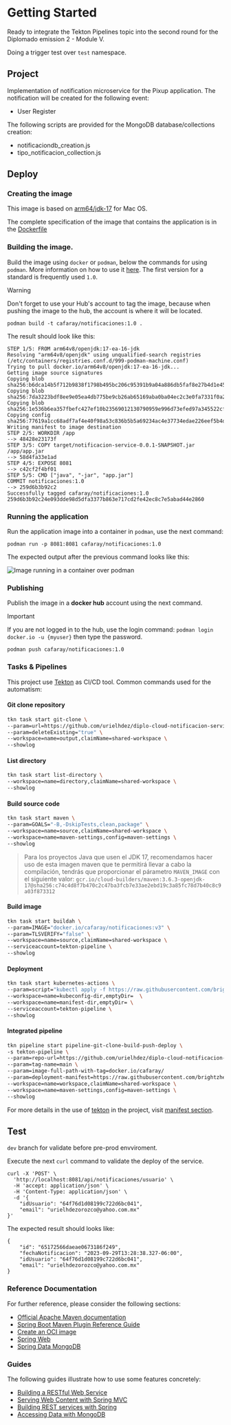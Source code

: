 # Getting Started

Ready to integrate the Tekton Pipelines topic into the second round for the Diplomado emission 2 - Module V.

Doing a trigger test over `test` namespace.

## Project

Implementation of notification microservice for the Pixup application.
The notification will be created for the following event:
- User Register

The following scripts are provided for the MongoDB database/collections creation:
* notificaciondb_creation.js
* tipo_notificacion_collection.js

## Deploy

### Creating the image

This image is based on [arm64/jdk-17](https://hub.docker.com/layers/arm64v8/openjdk/17-ea-16-jdk/images/sha256-149f7dbd5287cb06efc8c5d0dfffeffcc36e8a9872dca7736ef8c333a3eca6a2?context=explore) for Mac OS. 

The complete specification of the image that contains the application is in the [Dockerfile](./DockerfileDoJob)

### Building the image.

Build the image using `docker` or `podman`, below the commands for using `podman`. More information on how to use it [here](https://podman.io/). The first version for a standard is frequently used `1.0`.

> [!Warning]
> Don't forget to use your Hub's account to tag the image, because when pushing the image to the hub, the account is where it will be located. 

`podman build -t cafaray/notificaciones:1.0 .`

The result should look like this:

```
STEP 1/5: FROM arm64v8/openjdk:17-ea-16-jdk
Resolving "arm64v8/openjdk" using unqualified-search registries (/etc/containers/registries.conf.d/999-podman-machine.conf)
Trying to pull docker.io/arm64v8/openjdk:17-ea-16-jdk...
Getting image source signatures
Copying blob sha256:b6dca14b5f712b9838f1798b495bc206c95391b9a04a886db5faf8e27b4d1e45
Copying blob sha256:7da3223bdf8ee9e05ea4db775be9cb26ab65169aba0ba04ec2c3e0fa7331f0a2
Copying blob sha256:1e536b6ea357fbefc427ef10b23569012130790959e996d73efed97a345522cf
Copying config sha256:77619a1cc68adf7af4e40f98a53c836b5b5a69234ac4e37734edae226eef5b4d
Writing manifest to image destination
STEP 2/5: WORKDIR /app
--> 48428e23173f
STEP 3/5: COPY target/notificacion-service-0.0.1-SNAPSHOT.jar /app/app.jar
--> 58d4fa33e1ad
STEP 4/5: EXPOSE 8081
--> c42cf2f4bf01
STEP 5/5: CMD ["java", "-jar", "app.jar"]
COMMIT notificaciones:1.0
--> 259d6b3b92c2
Successfully tagged cafaray/notificaciones:1.0
259d6b3b92c24e093dde98d5dfa3377b863e717cd2fe42ec8c7e5abad44e2860
```

### Running the application

Run the application image into a container in `podman`, use the next command:

`podman run -p 8081:8081 cafaray/notificaciones:1.0`

The expected output after the previous command looks like this:

![Image running in a container over podman](_resources/image_container_podman.png)

### Publishing 

Publish the image in a __docker hub__ account using the next command. 

> [!Important]
> If you are not logged in to the hub, use the login command: `podman login docker.io -u {myuser}` then type the password.  

`podman push cafaray/notificaciones:1.0`

### Tasks & Pipelines

This project use [Tekton](https://tekton.dev) as CI/CD tool. Common commands used for the automatism:

#### Git clone repository 

```bash
tkn task start git-clone \
--param=url=https://github.com/urielhdez/diplo-cloud-notificacion-service \
--param=deleteExisting="true" \
--workspace=name=output,claimName=shared-workspace \
--showlog
```

#### List directory

```bash
tkn task start list-directory \
--workspace=name=directory,claimName=shared-workspace \
--showlog
```

#### Build source code

```bash
tkn task start maven \
--param=GOALS="-B,-DskipTests,clean,package" \
--workspace=name=source,claimName=shared-workspace \
--workspace=name=maven-settings,config=maven-settings \
--showlog
```

> Para los proyectos Java que usen el JDK 17, recomendamos hacer uso de esta imagen maven que te permitirá llevar a cabo la compilación, tendrás que proporcionar el párametro `MAVEN_IMAGE` con el siguiente valor:
`gcr.io/cloud-builders/maven:3.6.3-openjdk-17@sha256:c74c4d8f7b470c2c47ba3fcb7e33ae2ebd19c3a85fc78d7b40c8c9a03f873312`

#### Build image

```bash
tkn task start buildah \
--param=IMAGE="docker.io/cafaray/notificaciones:v3" \
--param=TLSVERIFY="false" \
--workspace=name=source,claimName=shared-workspace \
--serviceaccount=tekton-pipeline \
--showlog
```

#### Deployment

```bash
tkn task start kubernetes-actions \
--param=script="kubectl apply -f https://raw.githubusercontent.com/brightzheng100/tekton-pipeline-example/master/manifests/deployment.yaml; kubectl get deployment;" \
--workspace=name=kubeconfig-dir,emptyDir=  \
--workspace=name=manifest-dir,emptyDir= \
--serviceaccount=tekton-pipeline \
--showlog
```

#### Integrated pipeline

```bash
tkn pipeline start pipeline-git-clone-build-push-deploy \
-s tekton-pipeline \
--param=repo-url=https://github.com/urielhdez/diplo-cloud-notificacion-service \
--param=tag-name=main \
--param=image-full-path-with-tag=docker.io/cafaray/
--param=deployment-manifest=https://raw.githubusercontent.com/brightzheng100/tekton-pipeline-example/master/manifests/deployment.yaml \
--workspace=name=workspace,claimName=shared-workspace \
--workspace=name=maven-settings,config=maven-settings \
--showlog
```

For more details in the use of [tekton](https://tekton.dev) in the project, visit [manifest section](./manifests/tekton/README.md).

## Test

`dev` branch for validate before pre-prod envviroment.

Execute the next `curl` command to validate the deploy of the service. 

```shell
curl -X 'POST' \
  'http://localhost:8081/api/notificaciones/usuario' \
  -H 'accept: application/json' \
  -H 'Content-Type: application/json' \
  -d '{
    "idUsuario": "64f76d1d08199c722d6bc041",
    "email": "urielhdezorozco@yahoo.com.mx"
}' 
```

The expected result should looks like:

```
{
    "id": "65172566daeae0673186f249",
    "fechaNotificacion": "2023-09-29T13:28:38.327-06:00",
    "idUsuario": "64f76d1d08199c722d6bc041",
    "email": "urielhdezorozco@yahoo.com.mx"
}
```
 
### Reference Documentation
For further reference, please consider the following sections:

* [Official Apache Maven documentation](https://maven.apache.org/guides/index.html)
* [Spring Boot Maven Plugin Reference Guide](https://docs.spring.io/spring-boot/docs/2.7.15/maven-plugin/reference/html/)
* [Create an OCI image](https://docs.spring.io/spring-boot/docs/2.7.15/maven-plugin/reference/html/#build-image)
* [Spring Web](https://docs.spring.io/spring-boot/docs/2.7.15/reference/htmlsingle/index.html#web)
* [Spring Data MongoDB](https://docs.spring.io/spring-boot/docs/2.7.15/reference/htmlsingle/index.html#data.nosql.mongodb)

### Guides
The following guides illustrate how to use some features concretely:

* [Building a RESTful Web Service](https://spring.io/guides/gs/rest-service/)
* [Serving Web Content with Spring MVC](https://spring.io/guides/gs/serving-web-content/)
* [Building REST services with Spring](https://spring.io/guides/tutorials/rest/)
* [Accessing Data with MongoDB](https://spring.io/guides/gs/accessing-data-mongodb/)


